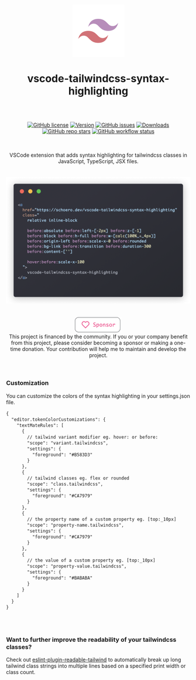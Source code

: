 <div align="center">
  <picture>
    <source srcset="./assets/logo.svg">
    <img alt="vscode-tailwindcss-syntax-highlighting logo" src="./assets/logo.png">
  </picture>
</div>

<h1 align="center">vscode-tailwindcss-syntax-highlighting</h1>

<br/>
<br/>

<div align="center">

  [![GitHub license](https://img.shields.io/github/license/schoero/vscode-tailwindcss-syntax-highlighting?style=flat-square&labelColor=454c5c&color=00AD51)](https://github.com/schoero/vscode-tailwindcss-syntax-highlighting/blob/main/LICENSE)
  [![Version](https://img.shields.io/visual-studio-marketplace/v/schoero.vscode-tailwindcss-syntax-highlighting?style=flat-square&labelColor=454c5c&color=00AD51)](https://marketplace.visualstudio.com/items?itemName=schoero.vscode-tailwindcss-syntax-highlighting)
  [![GitHub issues](https://img.shields.io/github/issues/schoero/vscode-tailwindcss-syntax-highlighting?style=flat-square&labelColor=454c5c&color=00AD51)](https://github.com/schoero/vscode-tailwindcss-syntax-highlighting/issues)
  [![Downloads](https://img.shields.io/visual-studio-marketplace/d/schoero.vscode-tailwindcss-syntax-highlighting?style=flat-square&labelColor=454c5c&color=00AD51)](https://marketplace.visualstudio.com/items?itemName=schoero.vscode-tailwindcss-syntax-highlighting)
  [![GitHub repo stars](https://img.shields.io/github/stars/schoero/vscode-tailwindcss-syntax-highlighting?style=flat-square&labelColor=454c5c&color=00AD51)](https://github.com/schoero/vscode-tailwindcss-syntax-highlighting/stargazers)
  [![GitHub workflow status](https://img.shields.io/github/actions/workflow/status/schoero/vscode-tailwindcss-syntax-highlighting/ci.yml?event=push&style=flat-square&labelColor=454c5c&color=00AD51)](https://github.com/schoero/vscode-tailwindcss-syntax-highlighting/actions?query=workflow%3ACI)

</div>

<br/>
<br/>

<div align="center">
VSCode extension that adds syntax highlighting for tailwindcss classes in JavaScript, TypeScript, JSX files.
</div>

<br/>
<br/>

<div align="center">
  <img alt="vscode-tailwindcss-syntax-highlighting example" width="640px" src="./assets/vscode-tailwindcss-syntax-highlighting-example.png">
</div>

<br/>
<br/>

<div align="center">
  <a href="https://github.com/sponsors/schoero">
    <picture>
      <source media="(prefers-color-scheme: dark)" srcset="./assets/sponsor-dark.svg">
      <source media="(prefers-color-scheme: light)" srcset="./assets/sponsor-light.svg">
      <img alt="vscode-tailwindcss-syntax-highlighting logo" src="./assets/sponsor-light.png">
    </picture>
  </a>
</div>

<div align="center">
  This project is financed by the community.  
  If you or your company benefit from this project, please consider becoming a sponsor or making a one-time donation.  
  Your contribution will help me to maintain and develop the project.
</div>

<br/>
<br/>

### Customization

You can customize the colors of the syntax highlighting in your settings.json file.

```jsonc
{
  "editor.tokenColorCustomizations": {
    "textMateRules": [
      {
        // tailwind variant modifier eg. hover: or before:
        "scope": "variant.tailwindcss",
        "settings": {
          "foreground": "#B583D3"
        }
      },
      {
        // tailwind classes eg. flex or rounded
        "scope": "class.tailwindcss",
        "settings": {
          "foreground": "#CA7979"
        }
      },
      {
        // the property name of a custom property eg. [top:_10px]
        "scope": "property-name.tailwindcss",
        "settings": {
          "foreground": "#CA7979"
        }
      },
      {
        // the value of a custom property eg. [top:_10px]
        "scope": "property-value.tailwindcss",
        "settings": {
          "foreground": "#BABABA"
        }
      }
    ]
  }
}
```

<br/>
<br/>

### Want to further improve the readability of your tailwindcss classes?

Check out [eslint-plugin-readable-tailwind](https://github.com/schoero/eslint-plugin-readable-tailwind) to automatically break up long tailwind class strings into multiple lines based on a specified print width or class count.

